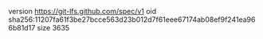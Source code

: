 version https://git-lfs.github.com/spec/v1
oid sha256:11207fa61f3be27bcce563d23b012d7f61eee67174ab08ef9f241ea966b81d17
size 3635
